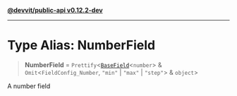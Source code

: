 [**@devvit/public-api v0.12.2-dev**](../README.md)

---

# Type Alias: NumberField

> **NumberField** = `Prettify`\<[`BaseField`](BaseField.md)\<`number`\> & `Omit`\<`FieldConfig_Number`, `"min"` \| `"max"` \| `"step"`\> & `object`\>

A number field
